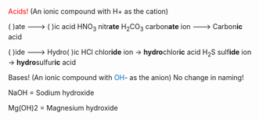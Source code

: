 <span style="color:#ff0000">Acids!</span> (An ionic compound with H+ as the cation)

(      )ate ---> (     )ic acid
	HNO$_3$ nitr**ate**
	H$_2$CO$_3$ carbon**ate** ion ---> Carbon**ic** acid

(     )ide ---> Hydro(    )ic
	HCl	chlor**ide** ion → **hydro**chlor**ic** acid
	H$_2$S	sulf**ide** ion → **hydro**sulfur**ic** acid



Bases! (An ionic compound with <span style="color:#0070c0">OH</span>- as the anion)
No change in naming!

NaOH = Sodium hydroxide

Mg(OH)2 = Magnesium hydroxide


